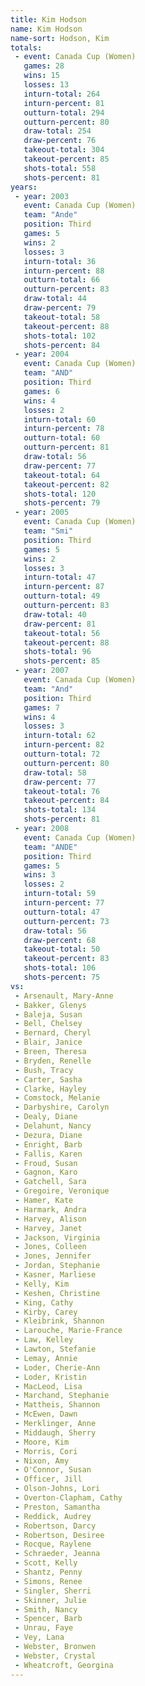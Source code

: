 ```yaml
---
title: Kim Hodson
name: Kim Hodson
name-sort: Hodson, Kim
totals:
 - event: Canada Cup (Women)
   games: 28
   wins: 15
   losses: 13
   inturn-total: 264
   inturn-percent: 81
   outturn-total: 294
   outturn-percent: 80
   draw-total: 254
   draw-percent: 76
   takeout-total: 304
   takeout-percent: 85
   shots-total: 558
   shots-percent: 81
years:
 - year: 2003
   event: Canada Cup (Women)
   team: "Ande"
   position: Third
   games: 5
   wins: 2
   losses: 3
   inturn-total: 36
   inturn-percent: 88
   outturn-total: 66
   outturn-percent: 83
   draw-total: 44
   draw-percent: 79
   takeout-total: 58
   takeout-percent: 88
   shots-total: 102
   shots-percent: 84
 - year: 2004
   event: Canada Cup (Women)
   team: "AND"
   position: Third
   games: 6
   wins: 4
   losses: 2
   inturn-total: 60
   inturn-percent: 78
   outturn-total: 60
   outturn-percent: 81
   draw-total: 56
   draw-percent: 77
   takeout-total: 64
   takeout-percent: 82
   shots-total: 120
   shots-percent: 79
 - year: 2005
   event: Canada Cup (Women)
   team: "Smi"
   position: Third
   games: 5
   wins: 2
   losses: 3
   inturn-total: 47
   inturn-percent: 87
   outturn-total: 49
   outturn-percent: 83
   draw-total: 40
   draw-percent: 81
   takeout-total: 56
   takeout-percent: 88
   shots-total: 96
   shots-percent: 85
 - year: 2007
   event: Canada Cup (Women)
   team: "And"
   position: Third
   games: 7
   wins: 4
   losses: 3
   inturn-total: 62
   inturn-percent: 82
   outturn-total: 72
   outturn-percent: 80
   draw-total: 58
   draw-percent: 77
   takeout-total: 76
   takeout-percent: 84
   shots-total: 134
   shots-percent: 81
 - year: 2008
   event: Canada Cup (Women)
   team: "ANDE"
   position: Third
   games: 5
   wins: 3
   losses: 2
   inturn-total: 59
   inturn-percent: 77
   outturn-total: 47
   outturn-percent: 73
   draw-total: 56
   draw-percent: 68
   takeout-total: 50
   takeout-percent: 83
   shots-total: 106
   shots-percent: 75
vs:
 - Arsenault, Mary-Anne
 - Bakker, Glenys
 - Baleja, Susan
 - Bell, Chelsey
 - Bernard, Cheryl
 - Blair, Janice
 - Breen, Theresa
 - Bryden, Renelle
 - Bush, Tracy
 - Carter, Sasha
 - Clarke, Hayley
 - Comstock, Melanie
 - Darbyshire, Carolyn
 - Dealy, Diane
 - Delahunt, Nancy
 - Dezura, Diane
 - Enright, Barb
 - Fallis, Karen
 - Froud, Susan
 - Gagnon, Karo
 - Gatchell, Sara
 - Gregoire, Veronique
 - Hamer, Kate
 - Harmark, Andra
 - Harvey, Alison
 - Harvey, Janet
 - Jackson, Virginia
 - Jones, Colleen
 - Jones, Jennifer
 - Jordan, Stephanie
 - Kasner, Marliese
 - Kelly, Kim
 - Keshen, Christine
 - King, Cathy
 - Kirby, Carey
 - Kleibrink, Shannon
 - Larouche, Marie-France
 - Law, Kelley
 - Lawton, Stefanie
 - Lemay, Annie
 - Loder, Cherie-Ann
 - Loder, Kristin
 - MacLeod, Lisa
 - Marchand, Stephanie
 - Mattheis, Shannon
 - McEwen, Dawn
 - Merklinger, Anne
 - Middaugh, Sherry
 - Moore, Kim
 - Morris, Cori
 - Nixon, Amy
 - O'Connor, Susan
 - Officer, Jill
 - Olson-Johns, Lori
 - Overton-Clapham, Cathy
 - Preston, Samantha
 - Reddick, Audrey
 - Robertson, Darcy
 - Robertson, Desiree
 - Rocque, Raylene
 - Schraeder, Jeanna
 - Scott, Kelly
 - Shantz, Penny
 - Simons, Renee
 - Singler, Sherri
 - Skinner, Julie
 - Smith, Nancy
 - Spencer, Barb
 - Unrau, Faye
 - Vey, Lana
 - Webster, Bronwen
 - Webster, Crystal
 - Wheatcroft, Georgina
---
```

